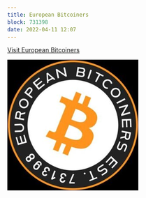 ```yaml
---
title: European Bitcoiners
block: 731398
date: 2022-04-11 12:07
---
```

[Visit European Bitcoiners](https://europeanbitcoiners.com/)

![](./assets/images/eba.jpg)
